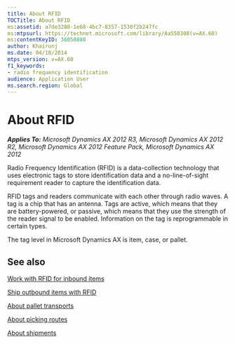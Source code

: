 ```yaml
---
title: About RFID
TOCTitle: About RFID
ms:assetid: a7de3288-1e68-4bc7-8357-1530f2b247fc
ms:mtpsurl: https://technet.microsoft.com/library/Aa550308(v=AX.60)
ms:contentKeyID: 36058880
author: Khairunj
ms.date: 04/18/2014
mtps_version: v=AX.60
f1_keywords:
- radio frequency identification
audience: Application User
ms.search.region: Global
---
```


# About RFID 


_**Applies To:** Microsoft Dynamics AX 2012 R3, Microsoft Dynamics AX 2012 R2, Microsoft Dynamics AX 2012 Feature Pack, Microsoft Dynamics AX 2012_

Radio Frequency Identification (RFID) is a data-collection technology that uses electronic tags to store identification data and a no-line-of-sight requirement reader to capture the identification data.

RFID tags and readers communicate with each other through radio waves. A tag is a chip that has an antenna. Tags are active, which means that they are battery-powered, or passive, which means that they use the strength of the reader signal to be enabled. Information on the tag is reprogrammable in certain types.

The tag level in Microsoft Dynamics AX is item, case, or pallet.

## See also

[Work with RFID for inbound items](work-with-rfid-for-inbound-items.md)

[Ship outbound items with RFID](ship-outbound-items-with-rfid.md)

[About pallet transports](about-pallet-transports.md)

[About picking routes](about-picking-routes.md)

[About shipments](about-shipments.md)

  


